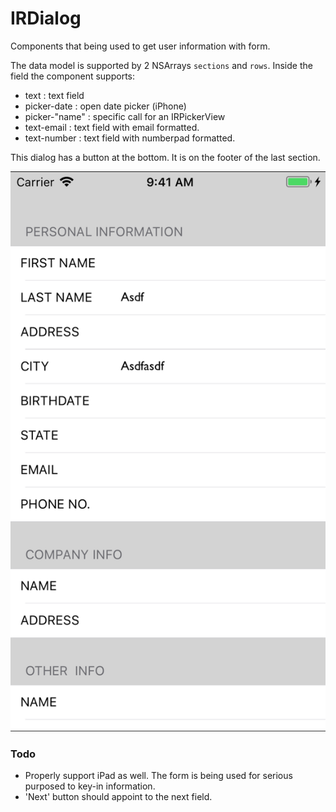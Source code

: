 # IRDialog

Components that being used to get user information with form. 

The data model is supported by 2 NSArrays `sections` and `rows`. Inside the field the component supports:

* text : text field
* picker-date : open date picker (iPhone)
* picker-"name" : specific call for an IRPickerView
* text-email : text field with email formatted.
* text-number : text field with numberpad formatted.

This dialog has a button at the bottom. It is on the footer of the last section.

![](Shots/shot2.png)

### Todo 

* Properly support iPad as well. The form is being used for serious purposed to key-in information.
* 'Next' button should appoint to the next field.
